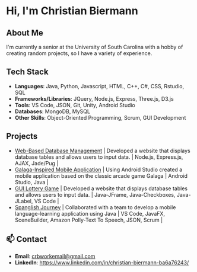 # Hi, I'm Christian Biermann

## About Me

I'm currently a senior at the University of South Carolina with a hobby of creating random projects, so I have a variety of experience.

## Tech Stack

- **Languages**: Java, Python, Javascript, HTML, C++, C#, CSS, Rstudio, SQL
- **Frameworks/Libraries**: JQuery, Node.js, Express, Three.js, D3.js
- **Tools**: VS Code, JSON, Git, Unity, Android Studio 
- **Databases**: MongoDB, MySQL
- **Other Skills**: Object-Oriented Programming, Scrum, GUI Development

## Projects

- [Web-Based Database Management](https://github.com/BoredomExists/WorkDoneInSchool/tree/main/JavaScript/PersonalProjects/WebsiteDatabaseProject) | Developed a website that displays database tables and allows users to input data. | Node.js, Express.js, AJAX, Jade/Pug |
- [Galaga-Inspired Mobile Application](https://github.com/BoredomExists/WorkDoneInSchool/tree/main/JavaScript/PersonalProjects/WebsiteDatabaseProject) | Using Android Studio created a mobile application based on the classic arcade game Galaga | Android Studio, Java |
- [GUI Lottery Game](https://github.com/BoredomExists/WorkDoneInSchool/tree/main/Java/Java%20Programs/LotteryGUI) | Developed a website that displays database tables and allows users to input data. | Java-JFrame, Java-Checkboxes, Java-JLabel, VS Code |
- [Spanglish Journey](https://github.com/BoredomExists/WorkDoneInSchool/tree/main/Java/Java%20Programs/LotteryGUI) | Collaborated with a team to develop a mobile language-learning application using Java | VS Code, JavaFX, SceneBuilder, Amazon Polly-Text To Speech, JSON, Scrum |

## 📫 Contact

- **Email**: crbworkemail@gmail.com 
- **LinkedIn**: https://www.linkedin.com/in/christian-biermann-ba6a76243/
